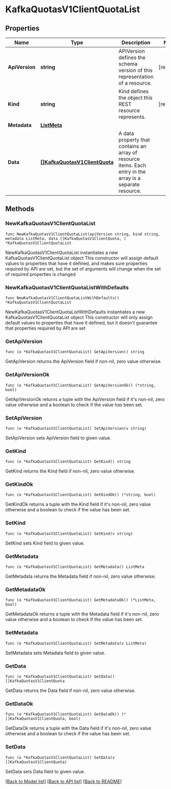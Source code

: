 # KafkaQuotasV1ClientQuotaList

## Properties

Name | Type | Description | Notes
------------ | ------------- | ------------- | -------------
**ApiVersion** | **string** | APIVersion defines the schema version of this representation of a resource. | [readonly] 
**Kind** | **string** | Kind defines the object this REST resource represents. | [readonly] 
**Metadata** | [**ListMeta**](ListMeta.md) |  | 
**Data** | [**[]KafkaQuotasV1ClientQuota**](KafkaQuotasV1ClientQuota.md) | A data property that contains an array of resource items. Each entry in the array is a separate resource. | 

## Methods

### NewKafkaQuotasV1ClientQuotaList

`func NewKafkaQuotasV1ClientQuotaList(apiVersion string, kind string, metadata ListMeta, data []KafkaQuotasV1ClientQuota, ) *KafkaQuotasV1ClientQuotaList`

NewKafkaQuotasV1ClientQuotaList instantiates a new KafkaQuotasV1ClientQuotaList object
This constructor will assign default values to properties that have it defined,
and makes sure properties required by API are set, but the set of arguments
will change when the set of required properties is changed

### NewKafkaQuotasV1ClientQuotaListWithDefaults

`func NewKafkaQuotasV1ClientQuotaListWithDefaults() *KafkaQuotasV1ClientQuotaList`

NewKafkaQuotasV1ClientQuotaListWithDefaults instantiates a new KafkaQuotasV1ClientQuotaList object
This constructor will only assign default values to properties that have it defined,
but it doesn't guarantee that properties required by API are set

### GetApiVersion

`func (o *KafkaQuotasV1ClientQuotaList) GetApiVersion() string`

GetApiVersion returns the ApiVersion field if non-nil, zero value otherwise.

### GetApiVersionOk

`func (o *KafkaQuotasV1ClientQuotaList) GetApiVersionOk() (*string, bool)`

GetApiVersionOk returns a tuple with the ApiVersion field if it's non-nil, zero value otherwise
and a boolean to check if the value has been set.

### SetApiVersion

`func (o *KafkaQuotasV1ClientQuotaList) SetApiVersion(v string)`

SetApiVersion sets ApiVersion field to given value.


### GetKind

`func (o *KafkaQuotasV1ClientQuotaList) GetKind() string`

GetKind returns the Kind field if non-nil, zero value otherwise.

### GetKindOk

`func (o *KafkaQuotasV1ClientQuotaList) GetKindOk() (*string, bool)`

GetKindOk returns a tuple with the Kind field if it's non-nil, zero value otherwise
and a boolean to check if the value has been set.

### SetKind

`func (o *KafkaQuotasV1ClientQuotaList) SetKind(v string)`

SetKind sets Kind field to given value.


### GetMetadata

`func (o *KafkaQuotasV1ClientQuotaList) GetMetadata() ListMeta`

GetMetadata returns the Metadata field if non-nil, zero value otherwise.

### GetMetadataOk

`func (o *KafkaQuotasV1ClientQuotaList) GetMetadataOk() (*ListMeta, bool)`

GetMetadataOk returns a tuple with the Metadata field if it's non-nil, zero value otherwise
and a boolean to check if the value has been set.

### SetMetadata

`func (o *KafkaQuotasV1ClientQuotaList) SetMetadata(v ListMeta)`

SetMetadata sets Metadata field to given value.


### GetData

`func (o *KafkaQuotasV1ClientQuotaList) GetData() []KafkaQuotasV1ClientQuota`

GetData returns the Data field if non-nil, zero value otherwise.

### GetDataOk

`func (o *KafkaQuotasV1ClientQuotaList) GetDataOk() (*[]KafkaQuotasV1ClientQuota, bool)`

GetDataOk returns a tuple with the Data field if it's non-nil, zero value otherwise
and a boolean to check if the value has been set.

### SetData

`func (o *KafkaQuotasV1ClientQuotaList) SetData(v []KafkaQuotasV1ClientQuota)`

SetData sets Data field to given value.



[[Back to Model list]](../README.md#documentation-for-models) [[Back to API list]](../README.md#documentation-for-api-endpoints) [[Back to README]](../README.md)



